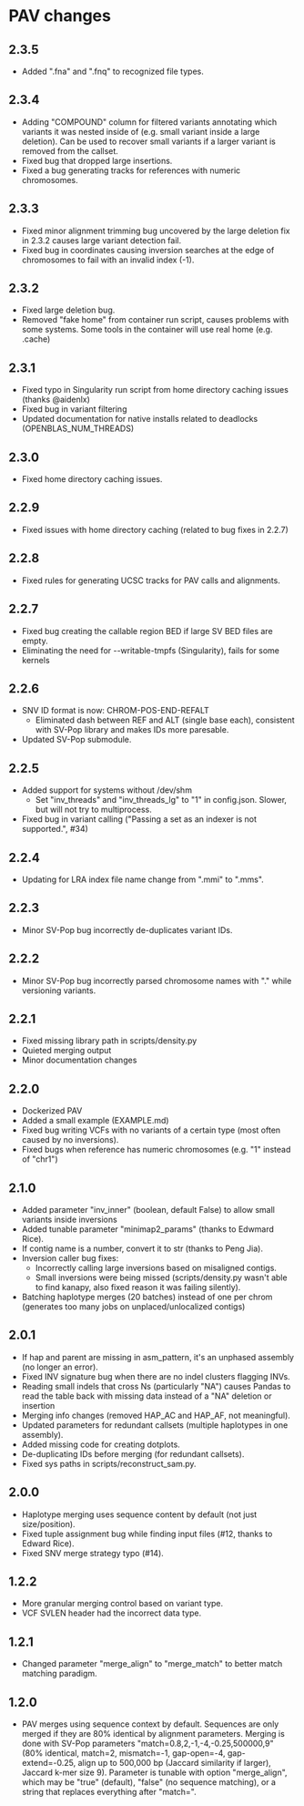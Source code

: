 # PAV changes

## 2.3.5
* Added ".fna" and ".fnq" to recognized file types.

## 2.3.4
* Adding "COMPOUND" column for filtered variants annotating which variants it was nested inside of (e.g. small variant
  inside a large deletion). Can be used to recover small variants if a larger variant is removed from the callset.
* Fixed bug that dropped large insertions.
* Fixed a bug generating tracks for references with numeric chromosomes.

## 2.3.3
* Fixed minor alignment trimming bug uncovered by the large deletion fix in 2.3.2 causes large variant detection fail.
* Fixed bug in coordinates causing inversion searches at the edge of chromosomes to fail with an invalid index (-1).

## 2.3.2
* Fixed large deletion bug.
* Removed "fake home" from container run script, causes problems with some systems. Some tools in the container will use real home (e.g. .cache)

## 2.3.1
* Fixed typo in Singularity run script from home directory caching issues (thanks @aidenlx)
* Fixed bug in variant filtering
* Updated documentation for native installs related to deadlocks (OPENBLAS_NUM_THREADS)

## 2.3.0
* Fixed home directory caching issues.

## 2.2.9
* Fixed issues with home directory caching (related to bug fixes in 2.2.7)

## 2.2.8
* Fixed rules for generating UCSC tracks for PAV calls and alignments. 

## 2.2.7
* Fixed bug creating the callable region BED if large SV BED files are empty.
* Eliminating the need for --writable-tmpfs (Singularity), fails for some kernels

## 2.2.6
* SNV ID format is now: CHROM-POS-END-REFALT
  * Eliminated dash between REF and ALT (single base each), consistent with SV-Pop library and makes IDs more paresable.
* Updated SV-Pop submodule.

## 2.2.5
* Added support for systems without /dev/shm
  * Set "inv_threads" and "inv_threads_lg" to "1" in config.json. Slower, but will not try to multiprocess.
* Fixed bug in variant calling ("Passing a set as an indexer is not supported.", #34)

## 2.2.4
* Updating for LRA index file name change from ".mmi" to ".mms".

## 2.2.3
* Minor SV-Pop bug incorrectly de-duplicates variant IDs.

## 2.2.2
* Minor SV-Pop bug incorrectly parsed chromosome names with "." while versioning variants.

## 2.2.1
* Fixed missing library path in scripts/density.py
* Quieted merging output
* Minor documentation changes

## 2.2.0
* Dockerized PAV
* Added a small example (EXAMPLE.md)
* Fixed bug writing VCFs with no variants of a certain type (most often caused by no inversions).
* Fixed bugs when reference has numeric chromosomes (e.g. "1" instead of "chr1")

## 2.1.0
* Added parameter "inv_inner" (boolean, default False) to allow small variants inside inversions
* Added tunable parameter "minimap2_params" (thanks to Edwmard Rice).
* If contig name is a number, convert it to str (thanks to Peng Jia).
* Inversion caller bug fixes:
  * Incorrectly calling large inversions based on misaligned contigs.
  * Small inversions were being missed (scripts/density.py wasn't able to find kanapy, also fixed reason it was failing silently).
* Batching haplotype merges (20 batches) instead of one per chrom (generates too many jobs on unplaced/unlocalized contigs)

## 2.0.1
* If hap and parent are missing in asm_pattern, it's an unphased assembly (no longer an error).
* Fixed INV signature bug when there are no indel clusters flagging INVs.
* Reading small indels that cross Ns (particularly "NA") causes Pandas to read the table back with missing data instead of a "NA" deletion or insertion
* Merging info changes (removed HAP_AC and HAP_AF, not meaningful).
* Updated parameters for redundant callsets (multiple haplotypes in one assembly).
* Added missing code for creating dotplots.
* De-duplicating IDs before merging (for redundant callsets).
* Fixed sys paths in scripts/reconstruct_sam.py.

## 2.0.0
* Haplotype merging uses sequence content by default (not just size/position).
* Fixed tuple assignment bug while finding input files (#12, thanks to Edward Rice).
* Fixed SNV merge strategy typo (#14).

## 1.2.2
* More granular merging control based on variant type.
* VCF SVLEN header had the incorrect data type.

## 1.2.1
* Changed parameter "merge_align" to "merge_match" to better match matching paradigm.

## 1.2.0
* PAV merges using sequence context by default. Sequences are only merged if
  they are 80% identical by alignment parameters. Merging is done with SV-Pop
  parameters "match=0.8,2,-1,-4,-0.25,500000,9" (80% identical, match=2, mismatch=-1,
  gap-open=-4, gap-extend=-0.25, align up to 500,000 bp (Jaccard similarity if larger),
  Jaccard k-mer size 9). Parameter is tunable with option "merge_align", which may be
  "true" (default), "false" (no sequence matching), or a string that replaces everything
  after "match=".

